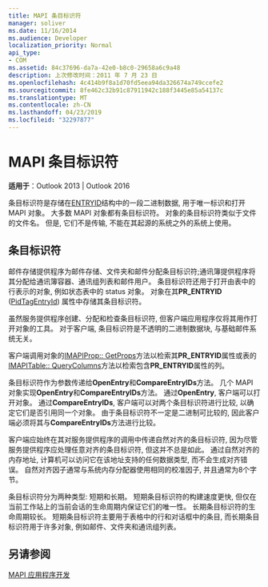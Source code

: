 ```yaml
---
title: MAPI 条目标识符
manager: soliver
ms.date: 11/16/2014
ms.audience: Developer
localization_priority: Normal
api_type:
- COM
ms.assetid: 84c37696-da7a-42e0-b8c0-29658a6c9a48
description: 上次修改时间：2011 年 7 月 23 日
ms.openlocfilehash: 4c414b9f8a1d70fd5eea94da326674a749ccefe2
ms.sourcegitcommit: 8fe462c32b91c87911942c188f3445e85a54137c
ms.translationtype: MT
ms.contentlocale: zh-CN
ms.lasthandoff: 04/23/2019
ms.locfileid: "32297877"
---
```

# <a name="mapi-entry-identifiers"></a>MAPI 条目标识符

  
  
**适用于**：Outlook 2013 | Outlook 2016 
  
条目标识符是存储在[ENTRYID](entryid.md)结构中的一段二进制数据, 用于唯一标识和打开 MAPI 对象。 大多数 MAPI 对象都有条目标识符。 对象的条目标识符类似于文件的文件名。 但是, 它们不是传输, 不能在其起源的系统之外的系统上使用。 
  
## <a name="entry-identifiers"></a>条目标识符

邮件存储提供程序为邮件存储、文件夹和邮件分配条目标识符;通讯簿提供程序将其分配给通讯簿容器、通讯组列表和邮件用户。 条目标识符还用于打开由表中的行表示的对象, 例如状态表中的 status 对象。 对象在其**PR_ENTRYID** ([PidTagEntryId](pidtagentryid-canonical-property.md)) 属性中存储其条目标识符。 
  
虽然服务提供程序创建、分配和检查条目标识符, 但客户端应用程序仅将其用作打开对象的工具。 对于客户端, 条目标识符是不透明的二进制数据块, 与基础邮件系统无关。 
  
客户端调用对象的[IMAPIProp:: GetProps](imapiprop-getprops.md)方法以检索其**PR_ENTRYID**属性或表的[IMAPITable:: QueryColumns](imapitable-querycolumns.md)方法以检索包含**PR_ENTRYID**属性的列。 
  
条目标识符作为参数传递给**OpenEntry**和**CompareEntryIDs**方法。 几个 MAPI 对象实现**OpenEntry**和**CompareEntryIDs**方法。 通过**OpenEntry**, 客户端可以打开对象。 通过**CompareEntryIDs**, 客户端可以对两个条目标识符进行比较, 以确定它们是否引用同一个对象。 由于条目标识符不一定是二进制可比较的, 因此客户端必须将其与**CompareEntryIDs**方法进行比较。 
  
客户端应始终在其对服务提供程序的调用中传递自然对齐的条目标识符, 因为尽管服务提供程序应处理任意对齐的条目标识符, 但这并不总是如此。 通过自然对齐的内存地址, 计算机可以访问它在该地址支持的任何数据类型, 而不会生成对齐错误。 自然对齐因子通常与系统内存分配器使用相同的校准因子, 并且通常为8个字节。
  
条目标识符分为两种类型: 短期和长期。 短期条目标识符的构建速度更快, 但仅在当前工作站上的当前会话的生命周期内保证它们的唯一性。 长期条目标识符的生命周期较长。 短期条目标识符主要用于表格中的行和对话框中的条目, 而长期条目标识符用于许多对象, 例如邮件、文件夹和通讯组列表。
  
## <a name="see-also"></a>另请参阅



[MAPI 应用程序开发](mapi-application-development.md)

